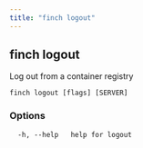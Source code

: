 ```yaml
---
title: "finch logout"
---
```


## finch logout

Log out from a container registry

```
finch logout [flags] [SERVER]
```

### Options

```
  -h, --help   help for logout
```
